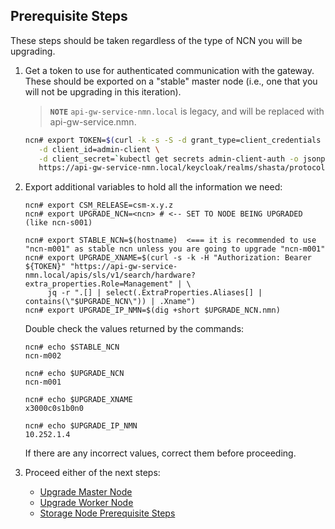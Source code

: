 <h2 id="prerequisite-steps">Prerequisite Steps</h2>

These steps should be taken regardless of the type of NCN you will be upgrading.

1. Get a token to use for authenticated communication with the gateway. These should be exported on a "stable" master
   node (i.e., one that you will not be upgrading in this iteration).
   > **`NOTE`** `api-gw-service-nmn.local` is legacy, and will be replaced with api-gw-service.nmn.

   ```bash
   ncn# export TOKEN=$(curl -k -s -S -d grant_type=client_credentials \
      -d client_id=admin-client \
      -d client_secret=`kubectl get secrets admin-client-auth -o jsonpath='{.data.client-secret}' | base64 -d` \
      https://api-gw-service-nmn.local/keycloak/realms/shasta/protocol/openid-connect/token | jq -r '.access_token')

2. Export additional variables to hold all the information we need:

    ```text
    ncn# export CSM_RELEASE=csm-x.y.z
    ncn# export UPGRADE_NCN=<ncn> # <-- SET TO NODE BEING UPGRADED (like ncn-s001)
   
    ncn# export STABLE_NCN=$(hostname)  <=== it is recommended to use "ncn-m001" as stable ncn unless you are going to upgrade "ncn-m001"
    ncn# export UPGRADE_XNAME=$(curl -s -k -H "Authorization: Bearer ${TOKEN}" "https://api-gw-service-nmn.local/apis/sls/v1/search/hardware?extra_properties.Role=Management" | \
         jq -r ".[] | select(.ExtraProperties.Aliases[] | contains(\"$UPGRADE_NCN\")) | .Xname")
    ncn# export UPGRADE_IP_NMN=$(dig +short $UPGRADE_NCN.nmn)
    ```

    Double check the values returned by the commands:

    ```text
    ncn# echo $STABLE_NCN
    ncn-m002
   
    ncn# echo $UPGRADE_NCN
    ncn-m001
   
    ncn# echo $UPGRADE_XNAME
    x3000c0s1b0n0
   
    ncn# echo $UPGRADE_IP_NMN
    10.252.1.4
    ```

    If there are any incorrect values, correct them before proceeding.

3. Proceed either of the next steps:
   - [Upgrade Master Node](../stage3/k8s-master-node-upgrade.md)
   - [Upgrade Worker Node](../stage3/k8s-worker-node-upgrade.md)
   - [Storage Node Prerequisite Steps](../stage2/storage-prerequisite-steps.md)
